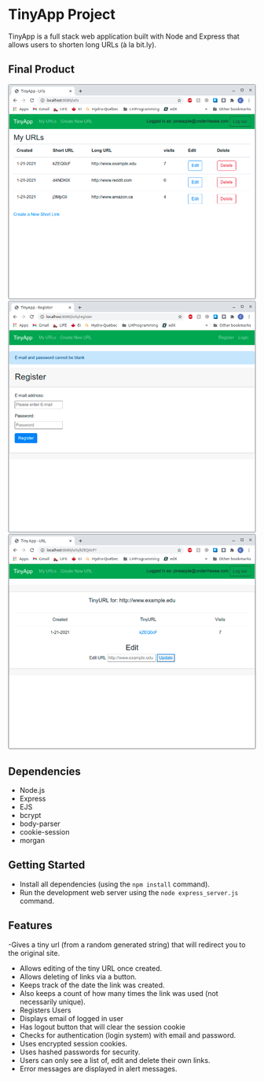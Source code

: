 # TinyApp Project

TinyApp is a full stack web application built with Node and Express that allows users to shorten long URLs (à la bit.ly).

## Final Product

!["screenshot of URLs Page"](https://github.com/eyoa/tinyapp/blob/master/docs/urls-page.png?raw=true)
!["screenshot of Registration Page"](https://github.com/eyoa/tinyapp/blob/master/docs/urls-register.png?raw=true)
!["screenshot of specific url page"](https://github.com/eyoa/tinyapp/blob/master/docs/urls-edit.png?raw=true)

## Dependencies

- Node.js
- Express
- EJS
- bcrypt
- body-parser
- cookie-session
- morgan 

## Getting Started

- Install all dependencies (using the `npm install` command).
- Run the development web server using the `node express_server.js` command.


## Features
-Gives a tiny url (from a random generated string) that will redirect you to the original site.
- Allows editing of the tiny URL once created.
- Allows deleting of links via a button. 
- Keeps track of the date the link was created. 
- Also keeps a count of how many times the link was used (not necessarily unique).
- Registers Users
- Displays email of logged in user
- Has logout button that will clear the session cookie
- Checks for authentication (login system) with email and password. 
- Uses encrypted session cookies.
- Uses hashed passwords for security. 
- Users can only see a list of, edit and delete their own links.
- Error messages are displayed in alert messages. 
